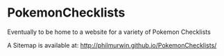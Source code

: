 # PokemonChecklists
Eventually to be home to a website for a variety of Pokemon Checklists

A Sitemap is available at:
http://philmurwin.github.io/PokemonChecklists/